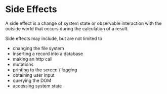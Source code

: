 # Side Effects
A side effect is a change of system state or observable interaction with the outside world that occurs during the calculation of a result.

 Side effects may include, but are not limited to

* changing the file system
* inserting a record into a database
* making an http call
* mutations
* printing to the screen / logging
* obtaining user input
* querying the DOM
* accessing system state
